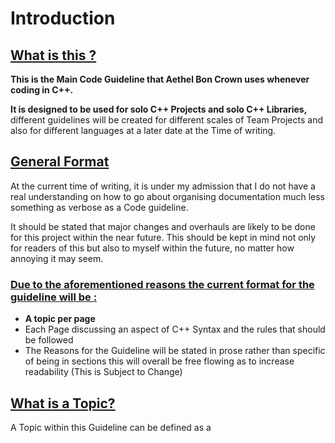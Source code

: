 # Introduction

## <u>What is this ?</u>

**This is the Main Code Guideline that Aethel Bon Crown uses whenever coding in C++.**

**It is designed to be used for solo C++ Projects and solo C++ Libraries,** different guidelines will be created for different scales of Team Projects and also for different languages at a later date at the Time of writing.  

## <u>General Format</u>

At the current time of writing, it is under my admission that I do not have a real understanding on how to go about organising documentation much less something as verbose as a Code guideline.

It should be stated that major changes and overhauls are likely to be done for this project within the near future.
This should be kept in mind not only for readers of this but also to myself within the future, no matter how annoying it may seem.

### <u>Due to the aforementioned reasons the current format for the guideline will be :</u>

- **A topic per page**
- Each Page discussing an aspect of C++ Syntax and the rules that should be followed 
- The Reasons for the Guideline will be stated in prose rather than specific of being in sections this will overall be free flowing as to increase readability (This is Subject to Change)

## <u>What is a Topic?</u>

A Topic within this Guideline can be defined as a 



